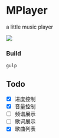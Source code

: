 # MPlayer

a little music player

![](http://7xq3d5.com1.z0.glb.clouddn.com/mplayer.png?imageView2/2/w/380)

### Build

```
gulp
```

## Todo

- [x] 进度控制
- [x] 音量控制
- [ ] 频谱展示
- [ ] 歌词展示
- [x] 歌曲列表